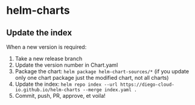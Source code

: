 # helm-charts

## Update the index

When a new version is required:

1.  Take a new release branch
1.  Update the version number in Chart.yaml
1.  Package the chart: `helm package helm-chart-sources/*` (if you update only one chart package just the modified chart, not all charts)
1.  Update the index: `helm repo index --url https://diego-cloud-io.github.io/helm-charts --merge index.yaml .`
1.  Commit, push, PR, approve, et voila!
